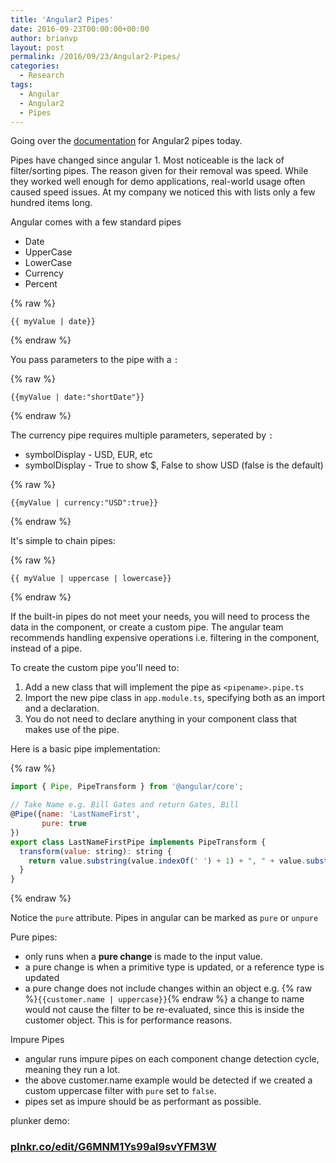 ```yaml
---
title: 'Angular2 Pipes'
date: 2016-09-23T00:00:00+00:00
author: brianvp
layout: post
permalink: /2016/09/23/Angular2-Pipes/
categories:
  - Research
tags:
  - Angular
  - Angular2
  - Pipes
---
```


Going over the [documentation](https://angular.io/docs/ts/latest/guide/pipes.html) for Angular2 pipes today.  

Pipes have changed since angular 1.  Most noticeable is the lack of filter/sorting pipes. The reason given for their removal was speed. While they worked well enough for demo applications, real-world usage often caused speed issues.  At my company we noticed this with lists only a few hundred items long.  

Angular comes with a few standard pipes

- Date
- UpperCase
- LowerCase
- Currency
- Percent

{% raw %}
```
{{ myValue | date}}

```
{% endraw %}


You pass parameters to the pipe with a `:`

{% raw %}
```
{{myValue | date:"shortDate"}}

```
{% endraw %}

The currency pipe requires multiple parameters, seperated by `:`
- symbolDisplay - USD, EUR, etc
- symbolDisplay - True to show $, False to show USD (false is the default)

{% raw %}
```
{{myValue | currency:"USD":true}}
```
{% endraw %}

It's simple to chain pipes:

{% raw %}
```
{{ myValue | uppercase | lowercase}}
```
{% endraw %}

If the built-in pipes do not meet your needs, you will need to process the data in the component, or create a custom pipe.  The angular team recommends handling expensive operations i.e. filtering in the component, instead of a pipe.   

To create the custom pipe you'll need to:

1. Add a new class that will implement the pipe as `<pipename>.pipe.ts`
2. Import the new pipe class in `app.module.ts`, specifying both as an import and a declaration.  
3. You do not need to declare anything in your component class that makes use of the pipe.

Here is a basic pipe implementation:

{% raw %}
```javascript
import { Pipe, PipeTransform } from '@angular/core';

// Take Name e.g. Bill Gates and return Gates, Bill
@Pipe({name: 'LastNameFirst',
       pure: true 
})
export class LastNameFirstPipe implements PipeTransform {
  transform(value: string): string {
    return value.substring(value.indexOf(' ') + 1) + ", " + value.substring(0, value.indexOf(' '));
  }
}
```
{% endraw %}

Notice the `pure` attribute.  Pipes in angular can be marked as `pure` or `unpure`

Pure pipes:

- only runs when a **pure change** is made to the input value.  
- a pure change is when a primitive type is updated, or a reference type is updated
- a pure change does not include changes within an object e.g. {% raw %}`{{customer.name | uppercase}}`{% endraw %} a change to name would not cause the filter to be re-evaluated, since this is inside the customer object. This is for performance reasons.

Impure Pipes

- angular runs impure pipes on each component change detection cycle, meaning they run a lot.  
- the above customer.name example would be detected if we created a custom uppercase filter with `pure` set to `false`.  
- pipes set as impure should be as performant as possible.  


plunker demo:

### [plnkr.co/edit/G6MNM1Ys99al9svYFM3W](https://plnkr.co/edit/G6MNM1Ys99al9svYFM3W)